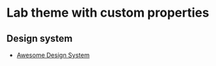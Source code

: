 # Lab theme with custom properties

## Design system

- [Awesome Design System](https://github.com/klaufel/awesome-design-system)
